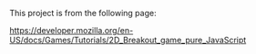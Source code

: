 This project is from the following page:

<https://developer.mozilla.org/en-US/docs/Games/Tutorials/2D_Breakout_game_pure_JavaScript>
